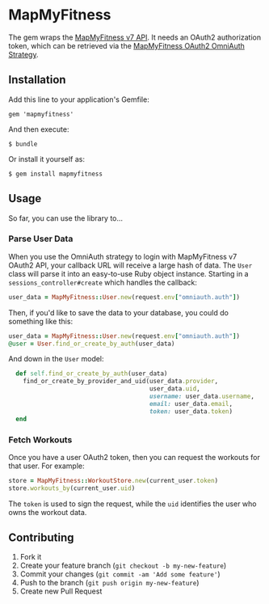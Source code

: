 # MapMyFitness

The gem wraps the [MapMyFitness v7 API](https://developer.mapmyapi.com/). It needs an OAuth2 authorization token, which can be retrieved via the [MapMyFitness OAuth2 OmniAuth Strategy](/jcasimir/omniauth-mapmyfitness-oauth2/).

## Installation

Add this line to your application's Gemfile:

    gem 'mapmyfitness'

And then execute:

    $ bundle

Or install it yourself as:

    $ gem install mapmyfitness

## Usage

So far, you can use the library to...

### Parse User Data

When you use the OmniAuth strategy to login with MapMyFitness v7 OAuth2 API, your callback URL will receive a large hash of data. The `User` class will parse it into an easy-to-use Ruby object instance. Starting in a `sessions_controller#create` which handles the callback:

```ruby
user_data = MapMyFitness::User.new(request.env["omniauth.auth"])
```

Then, if you'd like to save the data to your database, you could do something like this:

```ruby
user_data = MapMyFitness::User.new(request.env["omniauth.auth"])
@user = User.find_or_create_by_auth(user_data)
```

And down in the `User` model:

```ruby
  def self.find_or_create_by_auth(user_data)
    find_or_create_by_provider_and_uid(user_data.provider, 
                                       user_data.uid,
                                       username: user_data.username,
                                       email: user_data.email,
                                       token: user_data.token)
  end
```

### Fetch Workouts

Once you have a user OAuth2 token, then you can request the workouts for that user. For example:

```ruby
store = MapMyFitness::WorkoutStore.new(current_user.token)
store.workouts_by(current_user.uid)
```

The `token` is used to sign the request, while the `uid` identifies the user who owns the workout data.

## Contributing

1. Fork it
2. Create your feature branch (`git checkout -b my-new-feature`)
3. Commit your changes (`git commit -am 'Add some feature'`)
4. Push to the branch (`git push origin my-new-feature`)
5. Create new Pull Request
